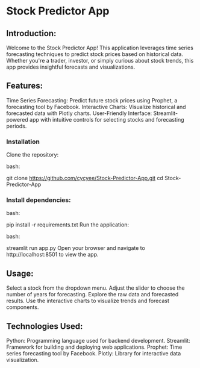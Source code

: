 # Stock Predictor App

## Introduction:

Welcome to the Stock Predictor App! This application leverages time series forecasting techniques to predict stock prices based on historical data. Whether you're a trader, investor, or simply curious about stock trends, this app provides insightful forecasts and visualizations.

## Features:

Time Series Forecasting: Predict future stock prices using Prophet, a forecasting tool by Facebook.
Interactive Charts: Visualize historical and forecasted data with Plotly charts.
User-Friendly Interface: Streamlit-powered app with intuitive controls for selecting stocks and forecasting periods.

### Installation
Clone the repository:

bash:

git clone https://github.com/cycyee/Stock-Predictor-App.git
cd Stock-Predictor-App

### Install dependencies:

bash:

pip install -r requirements.txt
Run the application:

bash:

streamlit run app.py
Open your browser and navigate to http://localhost:8501 to view the app.

## Usage:

Select a stock from the dropdown menu.
Adjust the slider to choose the number of years for forecasting.
Explore the raw data and forecasted results.
Use the interactive charts to visualize trends and forecast components.

## Technologies Used:

Python: Programming language used for backend development.
Streamlit: Framework for building and deploying web applications.
Prophet: Time series forecasting tool by Facebook.
Plotly: Library for interactive data visualization.
